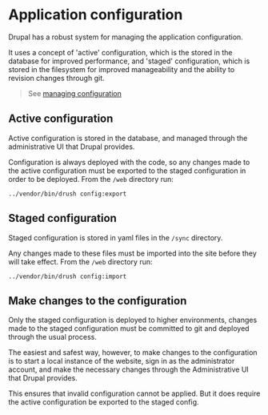 # Application configuration

Drupal has a robust system for managing the application configuration.

It uses a concept of 'active' configuration, which is the stored in the database for improved performance, and 'staged' configuration, which is stored in the filesystem for improved manageability and the ability to revision changes through git.

> See [managing configuration](https://www.drupal.org/docs/administering-a-drupal-site/configuration-management/managing-your-sites-configuration)

## Active configuration

Active configuration is stored in the database, and managed through the administrative UI that Drupal provides.

Configuration is always deployed with the code, so any changes made to the active configuration must be exported to the staged configuration in order to be deployed. From the `/web` directory run:

```
../vendor/bin/drush config:export
```

## Staged configuration

Staged configuration is stored in yaml files in the `/sync` directory.

Any changes made to these files must be imported into the site before they will take effect. From the `/web` directory run:
```
../vendor/bin/drush config:import
```

## Make changes to the configuration

Only the staged configuration is deployed to higher environments, changes made to the staged configuration must be committed to git and deployed through the usual process.

The easiest and safest way, however, to make changes to the configuration is to start a local instance of the website, sign in as the administrator account, and make the necessary changes through the Administrative UI that Drupal provides.

This ensures that invalid configuration cannot be applied. But it does require the active configuration be exported to the staged config.